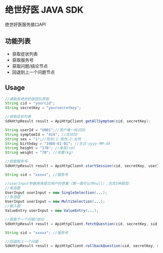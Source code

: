 绝世好医 JAVA SDK
===========================
绝世好医服务接口API

## 功能列表
- 获取症状列表
- 获取服务号
- 获取问题/结论节点
- 回退到上一个问题节点

## Usage

```java
//请联系绝世好医团队获取
String cid = "yourcid";
String secretKey = "yoursecretkey";

//获取症状列表
SdkHttpResult result = ApiHttpClient.getAllSymptom(cid, secretKey);

```

```java
String userId = "U001";//用户唯一标识ID
String symptomId = "419"; //症状ID
String sex = "1";//性别:1:男性,2:女性
String birthday = "1980-01-01"; //生日:yyyy-MM-dd
String height = "170"; //身高(cm)
String weight = "70"; //体重(kg)

//获取服务号
SdkHttpResult result = ApiHttpClient.startSession(cid, secretKey, userId, symptomId, sex, birthday, height, weight);

```

```java
String sid = "xxxxx"; //服务号

//userInput参数用来提交用户的答案（第一题可以传null）,包含3种题型:
//单选题
UserInput userInput = new SingleSelection(...);
//多选题
UserInput userInput = new MultiSelection(...);
//输入题
ValueEntry userInput = new ValueEntry(...);

//获取下一个问题/结论
SdkHttpResult result = ApiHttpClient.fetchQuestion(cid, secretKey, sid, userInput);

```

```java
String sid = "xxxxx"; //服务号

//回退到上一个问题
SdkHttpResult result = ApiHttpClient.rollbackQuestion(cid, secretKey, sid);

```


